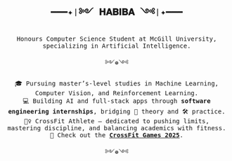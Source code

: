 <h2 align="center"><samp>━━━✦❘༻ 𝐇𝐀𝐁𝐈𝐁𝐀 ༺❘✦━━━</samp></h2>

<p align="center"><samp>
Honours Computer Science Student at McGill University, specializing in Artificial Intelligence.
</samp></p>
<p align="center"><samp>༻❁༺</samp></p>

<p align="center"><samp>
🎓 Pursuing master’s-level studies in Machine Learning, Computer Vision, and Reinforcement Learning.<br>
💻 Building AI and full-stack apps through <strong>software engineering internships</strong>, bridging 🧠 theory and 🛠️ practice.<br>
🏋️‍♀️ CrossFit Athlete — dedicated to pushing limits, mastering discipline, and balancing academics with fitness.<br>
🌟 Check out the <a href="https://games.crossfit.com/"><strong>CrossFit Games 2025</strong></a>.
</samp></p>

<p align="center"><samp>༻❁༺</samp></p>




